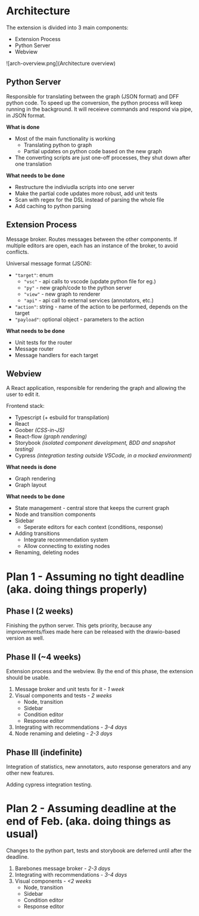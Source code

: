 # Architecture

The extension is divided into 3 main components:

 - Extension Process
 - Python Server
 - Webview

![arch-overview.png](Architecture overview)

## Python Server

Responsible for translating between the graph (JSON format) and DFF python code. To speed up the conversion, the python process will keep running in the background. It will receieve commands and respond via pipe, in JSON format.

**What is done**

 - Most of the main functionality is working
	- Translating python to graph
	- Partial updates on python code based on the new graph
 - The converting scripts are just one-off processes, they shut down after one translation

**What needs to be done**

 - Restructure the indiviudla scripts into one server
 - Make the partial code updates more robust, add unit tests
 - Scan with regex for the DSL instead of parsing the whole file
 - Add caching to python parsing 

## Extension Process

Message broker. Routes messages between the other components. If multiple editors are open, each has an instance of the broker, to avoid conflicts.

Universal message format (JSON):

 - `"target"`: enum
	- `"vsc"` - api calls to vscode (update python file for eg.)
	- `"py"` -  new graph/code to the python server
	- `"view"` - new graph to renderer
	- `"api"` - api call to external services (annotators, etc.)
 - `"action"`: string - name of the action to be performed, depends on the target
 - `"payload"`: optional object - parameters to the action

**What needs to be done**

 - Unit tests for the router
 - Message router
 - Message handlers for each target

## Webview

A React application, responsible for rendering the graph and allowing the user to edit it.

Frontend stack:

 - Typescript (+ esbuild for transpilation)
 - React
 - Goober *(CSS-in-JS)*
 - React-flow *(graph rendering)*
 - Storybook *(isolated component development, BDD and snapshot testing)*
 - Cypress *(integration testing outside VSCode, in a mocked environment)*

**What needs is done**

 - Graph rendering
 - Graph layout

**What needs to be done**

 - State management - central store that keeps the current graph
 - Node and transition components
 - Sidebar
	- Seperate editors for each context (conditions, response)
 - Adding transitions
	- Integrate recommendation system
	- Allow connecting to existing nodes
 - Renaming, deleting nodes

# Plan 1 - Assuming no tight deadline (aka. doing things properly)

## Phase I (2 weeks)

Finishing the python server. This gets priority, because any improvements/fixes made here can be released with the drawio-based version as well.

## Phase II (~4 weeks)

Extension process and the webview. By the end of this phase, the extension should be usable.

 1. Message broker and unit tests for it - *1 week*
 2. Visual components and tests - *2 weeks*
	- Node, transition
	- Sidebar
	- Condition editor
	- Response editor
 3. Integrating with recommendations - *3-4 days*
 4. Node renaming and deleting - *2-3 days*

## Phase III (indefinite)

Integration of statistics, new annotators, auto response generators and any other new features.

Adding cypress integration testing.

# Plan 2 - Assuming deadline at the end of Feb. (aka. doing things as usual)

Changes to the python part, tests and storybook are deferred until after the deadline.

 1. Barebones message broker - *2-3 days*
 2. Integrating with recommendations - *3-4 days*
 3. Visual components - *<2 weeks*
	- Node, transition
	- Sidebar
	- Condition editor
	- Response editor 


